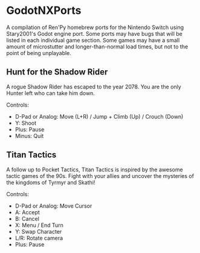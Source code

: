 # GodotNXPorts
A compilation of Ren'Py homebrew ports for the Nintendo Switch using Stary2001's Godot engine port. Some ports may have bugs that will be listed in each individual game section. Some games may have a small amount of microstutter and longer-than-normal load times, but not to the point of being unplayable. 

## Hunt for the Shadow Rider
A rogue Shadow Rider has escaped to the year 2078. You are the only Hunter left who can take him down.

Controls:
- D-Pad or Analog: Move (L+R) / Jump + Climb (Up) / Crouch (Down)
- Y: Shoot
- Plus: Pause
- Minus: Quit

## Titan Tactics
A follow up to Pocket Tactics, Titan Tactics is inspired by the awesome tactic games of the 90s. Fight with your allies and uncover the mysteries of the kingdoms of Tyrmyr and Skathi!

Controls:
- D-Pad or Analog: Move Cursor
- A: Accept
- B: Cancel
- X: Menu / End Turn
- Y: Swap Character
- L/R: Rotate camera
- Plus: Pause
